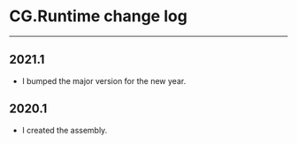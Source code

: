 # CG.Runtime change log
---

## 2021.1 

* I bumped the major version for the new year.

## 2020.1

* I created the assembly.

